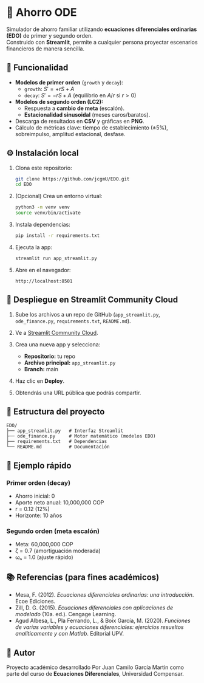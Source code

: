 # 💸 Ahorro ODE

Simulador de ahorro familiar utilizando **ecuaciones diferenciales ordinarias (EDO)** de primer y segundo orden.  
Construido con **Streamlit**, permite a cualquier persona proyectar escenarios financieros de manera sencilla.

## 📌 Funcionalidad

- **Modelos de primer orden** (`growth` y `decay`):
  - `growth`: $S' = +rS + A$
  - `decay`: $S' = -rS + A$ (equilibrio en $A/r$ si $r>0$)
- **Modelos de segundo orden (LC2):**
  - Respuesta a **cambio de meta** (escalón).
  - **Estacionalidad sinusoidal** (meses caros/baratos).
- Descarga de resultados en **CSV** y gráficas en **PNG**.
- Cálculo de métricas clave: tiempo de establecimiento (±5%), sobreimpulso, amplitud estacional, desfase.

## ⚙️ Instalación local

1. Clona este repositorio:

   ```bash
   git clone https://github.com/jcgmU/EDO.git
   cd EDO
   ```

2. (Opcional) Crea un entorno virtual:

   ```bash
   python3 -m venv venv
   source venv/bin/activate
   ```

3. Instala dependencias:

   ```bash
   pip install -r requirements.txt
   ```

4. Ejecuta la app:

   ```bash
   streamlit run app_streamlit.py
   ```

5. Abre en el navegador:

   ```
   http://localhost:8501
   ```

## 🚀 Despliegue en Streamlit Community Cloud

1. Sube los archivos a un repo de GitHub (`app_streamlit.py`, `ode_finance.py`, `requirements.txt`, `README.md`).
2. Ve a [Streamlit Community Cloud](https://share.streamlit.io).
3. Crea una nueva app y selecciona:

   - **Repositorio:** tu repo
   - **Archivo principal:** `app_streamlit.py`
   - **Branch:** main

4. Haz clic en **Deploy**.
5. Obtendrás una URL pública que podrás compartir.

## 📂 Estructura del proyecto

```
EDO/
├── app_streamlit.py   # Interfaz Streamlit
├── ode_finance.py     # Motor matemático (modelos EDO)
├── requirements.txt   # Dependencias
└── README.md          # Documentación
```

## 📖 Ejemplo rápido

### Primer orden (decay)

- Ahorro inicial: 0
- Aporte neto anual: 10,000,000 COP
- r = 0.12 (12%)
- Horizonte: 10 años

### Segundo orden (meta escalón)

- Meta: 60,000,000 COP
- ζ = 0.7 (amortiguación moderada)
- ωₙ = 1.0 (ajuste rápido)

## 📚 Referencias (para fines académicos)

- Mesa, F. (2012). _Ecuaciones diferenciales ordinarias: una introducción_. Ecoe Ediciones.
- Zill, D. G. (2015). _Ecuaciones diferenciales con aplicaciones de modelado_ (10a. ed.). Cengage Learning.
- Agud Albesa, L., Pla Ferrando, L., & Boix García, M. (2020). _Funciones de varias variables y ecuaciones diferenciales: ejercicios resueltos analíticamente y con Matlab_. Editorial UPV.

## 👤 Autor

Proyecto académico desarrollado Por Juan Camilo García Martín como parte del curso de **Ecuaciones Diferenciales**, Universidad Compensar.
